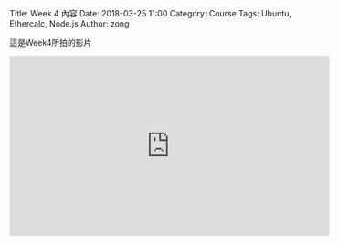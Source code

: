 Title: Week 4 內容
Date: 2018-03-25 11:00
Category: Course
Tags: Ubuntu, Ethercalc, Node.js
Author: zong

這是Week4所拍的影片

<iframe width="560" height="315" src="https://www.youtube.com/embed/ZBO4NjgI9TQ" frameborder="0" allow="autoplay; encrypted-media" allowfullscreen></iframe>

